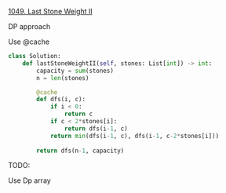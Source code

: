 [1049. Last Stone Weight II](https://leetcode.com/problems/last-stone-weight-ii/)

DP approach

Use @cache 

```py
class Solution:
    def lastStoneWeightII(self, stones: List[int]) -> int:
        capacity = sum(stones)
        n = len(stones)

        @cache
        def dfs(i, c):
            if i < 0:
                return c
            if c < 2*stones[i]:
                return dfs(i-1, c)
            return min(dfs(i-1, c), dfs(i-1, c-2*stones[i]))
        
        return dfs(n-1, capacity)
```

TODO:

Use Dp array
